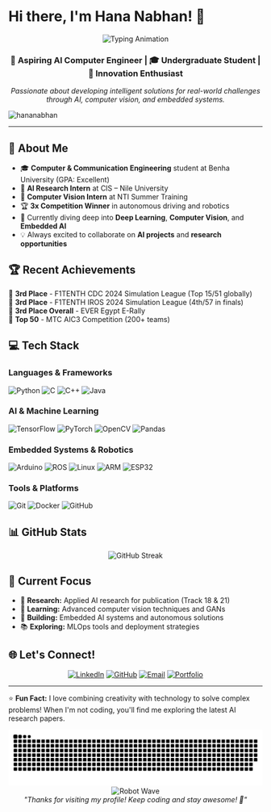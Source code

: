 # Hi there, I'm Hana Nabhan! 👋

<div align="center">
  <img src="https://readme-typing-svg.herokuapp.com/?lines=AI+Engineer+in+Training;Robotics+Enthusiast;Problem+Solver;Always+Learning!&font=Fira%20Code&center=true&width=440&height=45&color=f75c7e&vCenter=true&size=22" alt="Typing Animation">
</div>

<h3 align="center">🤖 Aspiring AI Computer Engineer | 🎓 Undergraduate Student | 🚀 Innovation Enthusiast</h3>

<p align="center">
  <em>Passionate about developing intelligent solutions for real-world challenges through AI, computer vision, and embedded systems.</em>
</p>

<p align="left"> 
  <img src="https://komarev.com/ghpvc/?username=hananabhan&label=Profile%20views&color=0e75b6&style=flat" alt="hananabhan" /> 
</p>

---

## 🚀 About Me

- 🎓 **Computer & Communication Engineering** student at Benha University (GPA: Excellent)
- 🔬 **AI Research Intern** at CIS – Nile University
- 🤖 **Computer Vision Intern** at NTI Summer Training
- 🏆 **3x Competition Winner** in autonomous driving and robotics
- 🌱 Currently diving deep into **Deep Learning**, **Computer Vision**, and **Embedded AI**
- 💡 Always excited to collaborate on **AI projects** and **research opportunities**

## 🏆 Recent Achievements

🥉 **3rd Place** - F1TENTH CDC 2024 Simulation League (Top 15/51 globally)  
🥉 **3rd Place** - F1TENTH IROS 2024 Simulation League (4th/57 in finals)  
🥉 **3rd Place Overall** - EVER Egypt E-Rally   
🏅 **Top 50** - MTC AIC3 Competition (200+ teams)

## 💻 Tech Stack

### Languages & Frameworks
![Python](https://img.shields.io/badge/Python-3776AB?style=for-the-badge&logo=python&logoColor=white)
![C](https://img.shields.io/badge/C-00599C?style=for-the-badge&logo=c&logoColor=white)
![C++](https://img.shields.io/badge/C++-00599C?style=for-the-badge&logo=cplusplus&logoColor=white)
![Java](https://img.shields.io/badge/Java-ED8B00?style=for-the-badge&logo=java&logoColor=white)

### AI & Machine Learning
![TensorFlow](https://img.shields.io/badge/TensorFlow-FF6F00?style=for-the-badge&logo=tensorflow&logoColor=white)
![PyTorch](https://img.shields.io/badge/PyTorch-EE4C2C?style=for-the-badge&logo=pytorch&logoColor=white)
![OpenCV](https://img.shields.io/badge/OpenCV-27338e?style=for-the-badge&logo=OpenCV&logoColor=white)
![Pandas](https://img.shields.io/badge/Pandas-2C2D72?style=for-the-badge&logo=pandas&logoColor=white)

### Embedded Systems & Robotics
![Arduino](https://img.shields.io/badge/Arduino-00979D?style=for-the-badge&logo=Arduino&logoColor=white)
![ROS](https://img.shields.io/badge/ROS-22314E?style=for-the-badge&logo=ROS&logoColor=white)
![Linux](https://img.shields.io/badge/Linux-FCC624?style=for-the-badge&logo=linux&logoColor=black)
![ARM](https://img.shields.io/badge/ARM-0091BD?style=for-the-badge&logo=arm&logoColor=white)
![ESP32](https://img.shields.io/badge/ESP32-3C3C3C?style=for-the-badge&logo=espressif&logoColor=white)

### Tools & Platforms
![Git](https://img.shields.io/badge/Git-F05032?style=for-the-badge&logo=git&logoColor=white)
![Docker](https://img.shields.io/badge/Docker-2496ED?style=for-the-badge&logo=docker&logoColor=white)
![GitHub](https://img.shields.io/badge/GitHub-100000?style=for-the-badge&logo=github&logoColor=white)

## 📊 GitHub Stats

<div align="center">
  <img src="https://github-readme-streak-stats.herokuapp.com/?user=HanaNabhan&theme=radical&hide_border=true" alt="GitHub Streak" />
</div>

## 🎯 Current Focus

- 🔬 **Research:** Applied AI research for publication (Track 18 & 21)
- 🤖 **Learning:** Advanced computer vision techniques and GANs
- 🚀 **Building:** Embedded AI systems and autonomous solutions
- 📚 **Exploring:** MLOps tools and deployment strategies

## 🌐 Let's Connect!

<div align="center">
  
[![LinkedIn](https://img.shields.io/badge/LinkedIn-0077B5?style=for-the-badge&logo=linkedin&logoColor=white)](https://linkedin.com/in/Hana-Nabhan)
[![GitHub](https://img.shields.io/badge/GitHub-100000?style=for-the-badge&logo=github&logoColor=white)](https://github.com/HanaNabhan)
[![Email](https://img.shields.io/badge/Email-D14836?style=for-the-badge&logo=gmail&logoColor=white)](mailto:hanna.nabhann@gmail.com)
[![Portfolio](https://img.shields.io/badge/Portfolio-FF5722?style=for-the-badge&logo=google-chrome&logoColor=white)](https://hananabhan.github.io/portfolio)

</div>

---

⭐️ **Fun Fact:** I love combining creativity with technology to solve complex problems! When I'm not coding, you'll find me exploring the latest AI research papers.

<div align="center">
  <img src="https://raw.githubusercontent.com/platane/platane/output/github-contribution-grid-snake-dark.svg" alt="Snake animation" />
</div>

<div align="center">
  <img src="https://media.giphy.com/media/M9gbBd9nbDrOTu1Mqx/giphy.gif" alt="Robot Wave" width="100">
  <br>
  <em>"Thanks for visiting my profile! Keep coding and stay awesome! 🚀"</em>
</div>
